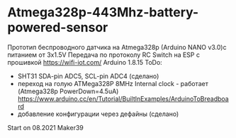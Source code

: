 # Atmega328p-443Mhz-battery-powered-sensor

Прототип беспроводного датчика на Atmega328p (Arduino NANO v3.0)c питанием от 3х1.5V
Передача по протоколу RC Switch на ESP с прошивкой https://wifi-iot.com/
Arduino 1.8.15
 ToDo: 
   +   SHT31 SDA-pin ADC5, SCL-pin ADC4 (сделано)
   +   пeреход на голую ATMega328P 8MHz Internal clock - работает (Atmega328p PowerDown=4.5uA) https://www.arduino.cc/en/Tutorial/BuiltInExamples/ArduinoToBreadboard
   +   добавление конфигурации через дефайны (сделано)

 Start on 08.2021
 Maker39
